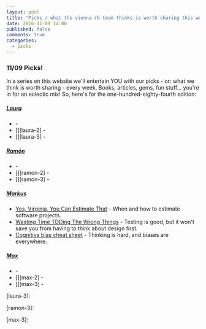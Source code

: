 ```yaml
---
layout: post
title: "Picks / what the vienna.rb team thinks is worth sharing this week"
date: 2016-11-09 14:00
published: false
comments: true
categories:
  - picks
---
```


### 11/09 Picks!

In a series on this website we'll entertain YOU with our picks - or: what we think is worth sharing - every week.
Books, articles, gems, fun stuff... you're in for an eclectic mix! So, here's for the one-hundred-eighty-fourth edition:


##### [Laura][laura]
- [][laura-1] -
- [][laura-2] -
- [][laura-3] -

##### [Ramón][ramon]
- [][ramon-1] -
- [][ramon-2] -
- [][ramon-3] -

##### [Markus][markus]
- [Yes, Virginia, You Can Estimate That][markus-1] - When and how to estimate software projects.
- [Wasting Time TDDing The Wrong Things][markus-2] - Testing is good, but it won't save you from having to think about design first.
- [Cognitive bias cheat sheet][markus-3] - Thinking is hard, and biases are everywhere.

##### [Max][max]
- [][max-1] -
- [][max-2] -
- [][max-3] -



[laura]: https://www.twitter.com/alicetragedy
[laura-1]:
[laura-2]:
[laura-3]:

[ramon]: https://twitter.com/senorhuidobro
[ramon-1]:
[ramon-2]:
[ramon-3]:

[markus]: https://twitter.com/nuclearsquid
[markus-1]: https://medium.com/@skamille/yes-virginia-you-can-estimate-that-e33303eec9cf
[markus-2]: http://www.rubypigeon.com/posts/wasting-time-tdd-the-wrong-things/
[markus-3]: https://betterhumans.coach.me/cognitive-bias-cheat-sheet-55a472476b18

[max]: https://www.twitter.com/klappradla
[max-1]:
[max-2]:
[max-3]:

